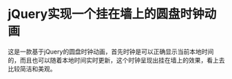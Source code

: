 # jQuery实现一个挂在墙上的圆盘时钟动画
这是一款基于jQuery的圆盘时钟动画，首先时钟是可以正确显示当前本地时间的，而且也可以随着本地时间实时更新，这个时钟呈现出挂在墙上的效果，看上去比较简洁和美观。
